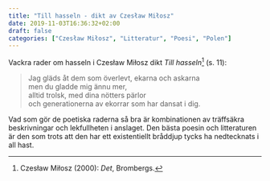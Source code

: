 ```yaml
---
title: "Till hasseln - dikt av Czesław Miłosz"
date: 2019-11-03T16:36:32+02:00
draft: false
categories: ["Czesław Miłosz", "Litteratur", "Poesi", "Polen"]
---
```


Vackra rader om hasseln i Czesław Miłosz dikt _Till hasseln_[^1] (s. 11):

> Jag gläds åt dem som överlevt, ekarna och askarna  
> men du gladde mig ännu mer,  
> alltid trolsk, med dina nötters pärlor  
> och generationerna av ekorrar som har dansat i dig.  

Vad som gör de poetiska raderna så bra är kombinationen av träffsäkra beskrivningar och lekfullheten i anslaget. Den bästa poesin och litteraturen är den som trots att den har ett existentiellt bråddjup tycks ha nedtecknats i all hast.

[^1]: Czesław Miłosz (2000): _Det_, Brombergs.
